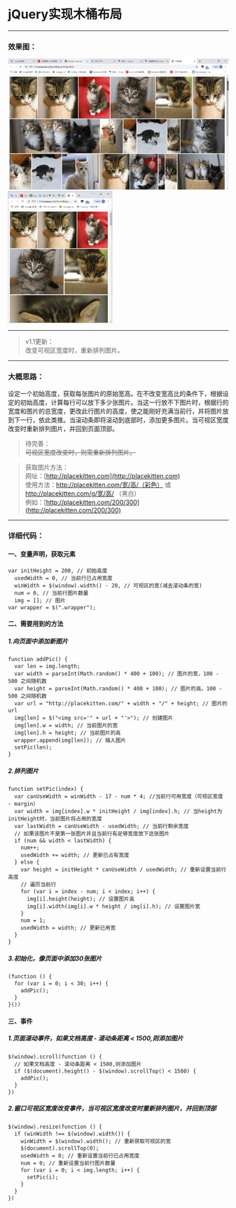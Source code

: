 # jQuery实现木桶布局

---
### 效果图：   
<img src="https://github.com/Hyung7/barrelLayout/blob/master/pic/pic1.png" height=300 /><img src="https://github.com/Hyung7/barrelLayout/blob/master/pic/pic2.png" height=300 />

---
>v1.1更新：  
改变可视区宽度时，重新排列图片。

---
### 大概思路：  
设定一个初始高度，获取每张图片的原始宽高。在不改变宽高比的条件下，根据设定的初始高度，计算每行可以放下多少张图片。当这一行放不下图片时，根据行的宽度和图片的总宽度，更改此行图片的高度，使之能刚好充满当前行，并将图片放到下一行，依此类推。当滚动条即将滚动到底部时，添加更多图片。当可视区宽度改变时重新排列图片，并回到页面顶部。

>待完善：  
~~可视区宽度改变时，则需重新排列图片。~~

>获取图片方法：  
网址：[http://placekitten.com](http://placekitten.com)  
使用方法：http://placekitten.com/宽/高/（彩色） 或 http://placekitten.com/g/宽/高/ （黑白）  
例如：[http://placekitten.com/200/300](http://placekitten.com/200/300)

---
### 详细代码：
#### 一、变量声明，获取元素
```
var initHeight = 200, // 初始高度
  usedWidth = 0, // 当前行已占用宽度
  winWidth = $(window).width() - 20, // 可视区的宽(减去滚动条的宽)
  num = 0, // 当前行图片数量
  img = []; // 图片
var wrapper = $(".wrapper");
```
#### 二、需要用到的方法
##### 1.向页面中添加新图片
```
function addPic() {
  var len = img.length;
  var width = parseInt(Math.random() * 400 + 100); // 图片的宽，100 - 500 之间随机数
  var height = parseInt(Math.random() * 400 + 100); // 图片的高，100 - 500 之间随机数
  var url = "http://placekitten.com/" + width + "/" + height; // 图片的url
  img[len] = $("<img src='" + url + "'>"); // 创建图片
  img[len].w = width; // 当前图片的宽
  img[len].h = height; // 当前图片的高
  wrapper.append(img[len]); // 插入图片
  setPic(len);
}
```
##### 2.排列图片
```
function setPic(index) {
  var canUseWidth = winWidth - 17 - num * 4; //当前行可用宽度（可视区宽度 - margin）
  var width = img[index].w * initHeight / img[index].h; // 当height为initHeight时，当前图片将占用的宽度
  var lastWidth = canUseWidth - usedWidth; // 当前行剩余宽度
  // 如果该图片不是第一张图片并且当前行有足够宽度放下这张图片
  if (num && width < lastWidth) {
    num++;
    usedWidth += width; // 更新已占有宽度
  } else {
    var height = initHeight * canUseWidth / usedWidth; // 重新设置当前行高度
    // 遍历当前行
    for (var i = index - num; i < index; i++) {
      img[i].height(height); // 设置图片高
      img[i].width(img[i].w * height / img[i].h); // 设置图片宽
    }
    num = 1;
    usedWidth = width; // 更新已用宽
  }
}
```
##### 3.初始化，像页面中添加30张图片
```
(function () {
  for (var i = 0; i < 30; i++) {
    addPic();
  }
}())
```
#### 三、事件
##### 1.页面滚动事件，如果文档高度 - 滚动条距离 < 1500,则添加图片
```
$(window).scroll(function () {
  // 如果文档高度 - 滚动条距离 < 1500,则添加图片
  if ($(document).height() - $(window).scrollTop() < 1500) {
    addPic();
  }
})
```
##### 2.窗口可视区宽度改变事件，当可视区宽度改变时重新排列图片，并回到顶部
```
$(window).resize(function () {
  if (winWidth !== $(window).width()) {
    winWidth = $(window).width(); // 重新获取可视区的宽
    $(document).scrollTop(0);
    usedWidth = 0; // 重新设置当前行已占用宽度
    num = 0; // 重新设置当前行图片数量
    for (var i = 0; i < img.length; i++) {
      setPic(i);
    }
  }
})
```
